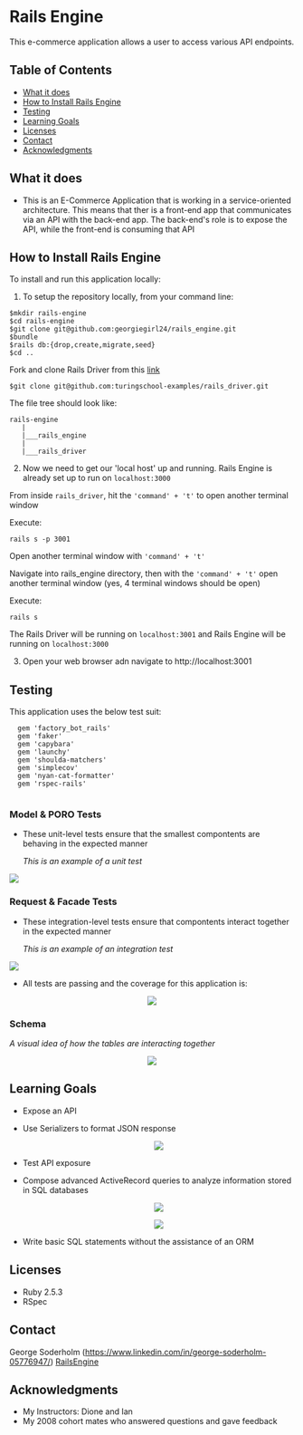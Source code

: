 # Rails Engine

This e-commerce application allows a user to access various API endpoints.

## Table of Contents
  - [What it does](#what-it-does)
  - [How to Install Rails Engine](#how-to-install-rails-engine)
  - [Testing](#testing)
  - [Learning Goals](#learning-goals)
  - [Licenses](#licenses)
  - [Contact](#contact)
  - [Acknowledgments](#acknowledgments)
  
## What it does 
* This is an E-Commerce Application that is working in a service-oriented architecture. This means that ther is a front-end app that communicates via an API with the back-end app. The back-end's role is to expose the API, while the front-end is consuming that API 
  

## How to Install Rails Engine
To install and run this application locally:

1. To setup the repository locally, from your command line:

  ```
  $mkdir rails-engine
  $cd rails-engine
  $git clone git@github.com:georgiegirl24/rails_engine.git
  $bundle
  $rails db:{drop,create,migrate,seed}
  $cd ..
  ```
  
  Fork and clone Rails Driver from this [link](https://github.com/turingschool-examples/rails_driver)

  ```
  $git clone git@github.com:turingschool-examples/rails_driver.git
  ```
  
  The file tree should look like: 

  ```
  rails-engine
     |
     |___rails_engine
     |
     |___rails_driver
   ```
   
2. Now we need to get our 'local host' up and running. Rails Engine is already set up to run on `localhost:3000`

  From inside `rails_driver`, hit the `'command' + 't'` to open another terminal window

  Execute: 
  
  ```
  rails s -p 3001
  ``` 
  
  Open another terminal window with `'command' + 't'`

  Navigate into rails_engine directory, then with the `'command' + 't'` open another terminal window (yes, 4 terminal windows should be open)

  Execute:
  ```
  rails s
  ```
  The Rails Driver will be running on `localhost:3001` and Rails Engine will be running on `localhost:3000`
  
3. Open your web browser adn navigate to http://localhost:3001

## Testing 
This application uses the below test suit:

```
  gem 'factory_bot_rails'
  gem 'faker'
  gem 'capybara'
  gem 'launchy'
  gem 'shoulda-matchers'
  gem 'simplecov'
  gem 'nyan-cat-formatter'
  gem 'rspec-rails'
  
```
### Model & PORO Tests
* These unit-level tests ensure that the smallest compontents are behaving in the expected manner
  
  *This is an example of a unit test*
  
  <p align="center">
 <img src="https://imgur.com/XA5ZSb9.png">
  </p>
  
### Request & Facade Tests

* These integration-level tests ensure that compontents interact together in the expected manner
  
  *This is an example of an integration test*
  
  <p align="center">
 <img src="https://imgur.com/kiS6BYg.png">
  </p>
 
 * All tests are passing and the coverage for this application is:
<p align="center">
 <img src="https://imgur.com/X4QPNOZ.png">
</p>


### Schema
  *A visual idea of how the tables are interacting together*
<p align="center">
 <img src="https://imgur.com/TeAclim.png">
</p>

## Learning Goals

* Expose an API

* Use Serializers to format JSON response

  <p align="center">
   <img src="https://imgur.com/FVjGJDa.png">
  </p>
  
* Test API exposure

* Compose advanced ActiveRecord queries to analyze information stored in SQL databases

   <p align="center">
     <img src="https://imgur.com/e1NRFSF.png">
   </p>

  <p align="center">
    <img src="https://imgur.com/66KdS9O.png">
  </p>

* Write basic SQL statements without the assistance of an ORM

## Licenses

* Ruby 2.5.3
* RSpec

## Contact 

George Soderholm (https://www.linkedin.com/in/george-soderholm-05776947/)
[RailsEngine](https://github.com/GeorgieGirl24/rails_engine)

## Acknowledgments
* My Instructors: Dione and Ian
* My 2008 cohort mates who answered questions and gave feedback










